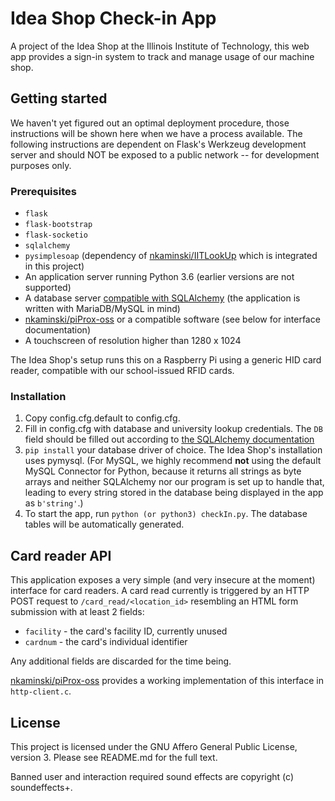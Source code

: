 # Idea Shop Check-in App
A project of the Idea Shop at the Illinois Institute of Technology, this
web app provides a sign-in system to track and manage usage of our
machine shop.

## Getting started
We haven't yet figured out an optimal deployment procedure, those instructions
will be shown here when we have a process available. The following instructions
are dependent on Flask's Werkzeug development server and should NOT be exposed
to a public network -- for development purposes only.

### Prerequisites
* `flask`
* `flask-bootstrap`
* `flask-socketio`
* `sqlalchemy`
* `pysimplesoap` (dependency of [nkaminski/IITLookUp](https://github.com/nkaminski/IITLookUp) which is integrated
    in this project)
* An application server running Python 3.6 (earlier versions are not supported)
* A database server [compatible with SQLAlchemy](http://docs.sqlalchemy.org/en/latest/core/engines.html#supported-databases)
(the application is written with MariaDB/MySQL in mind)
* [nkaminski/piProx-oss](https://github.com/nkaminski/piProx-oss) or a compatible software (see below for interface documentation)
* A touchscreen of resolution higher than 1280 x 1024

The Idea Shop's setup runs this on a Raspberry Pi using a generic HID
card reader, compatible with our school-issued RFID cards.

### Installation
1. Copy config.cfg.default to config.cfg.
2. Fill in config.cfg with database and university lookup credentials.
The `DB` field should be filled out according to [the SQLAlchemy documentation](http://docs.sqlalchemy.org/en/latest/core/engines.html#database-urls)
3. `pip install` your database driver of choice. The Idea Shop's installation
uses pymysql. (For MySQL, we highly recommend **not** using the default MySQL Connector for Python, because it returns all
strings as byte arrays and neither SQLAlchemy nor our program is set up to handle that, leading to every string stored in the 
database being displayed in the app as `b'string'`.)
4. To start the app, run `python (or python3) checkIn.py`. The database
tables will be automatically generated.

## Card reader API
This application exposes a very simple (and very insecure at the moment) interface for card readers. A card read currently
is triggered by an HTTP POST request to `/card_read/<location_id>` resembling an HTML form submission with at least 2 fields:
* `facility` - the card's facility ID, currently unused
* `cardnum` - the card's individual identifier

Any additional fields are discarded for the time being.

[nkaminski/piProx-oss](https://github.com/nkaminski/piProx-oss) provides a working implementation of this interface in `http-client.c`.

## License
This project is licensed under the GNU Affero General Public License,
version 3. Please see README.md for the full text.

Banned user and interaction required sound effects are copyright (c) soundeffects+.
